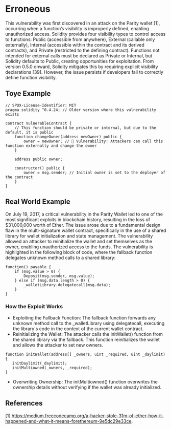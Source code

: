 # Erroneous
This vulnerability was first discovered in an attack on the Parity wallet [1], occurring when a function’s visibility is improperly defined, enabling unauthorized access. Solidity provides four visibility types to control access to functions: Public (accessible from anywhere), External (callable only externally), Internal (accessible within the contract and its derived contracts), and Private (restricted to the defining contract). Functions not intended for external calls must be declared as Private or Internal, but Solidity defaults to Public, creating opportunities for exploitation. From version 0.5.0 onward, Solidity mitigates this by requiring explicit visibility declarations [39]. However, the issue persists if developers fail to correctly define function visibility.

## Toye Example
```Solidity
// SPDX-License-Identifier: MIT
pragma solidity ^0.4.24; // Older version where this vulnerability exists

contract VulnerableContract {
    // This function should be private or internal, but due to the default, it is public
    function changeOwner(address newOwner) public {
        owner = newOwner; // 🔴 Vulnerability: Attackers can call this function externally and change the owner
    }

    address public owner;

    constructor() public {
        owner = msg.sender; // Initial owner is set to the deployer of the contract
    }
}

```

## Real World Example
On July 19, 2017, a critical vulnerability in the Parity Wallet led to one of the most significant exploits in blockchain history, resulting in the loss of $31,000,000 worth of Ether. The issue arose due to a fundamental design flaw in the multi-signature wallet contract, specifically in the use of a shared library for wallet initialization and state management. The vulnerability allowed an attacker to reinitialize the wallet and set themselves as the owner, enabling unauthorized access to the funds. The vulnerability is highlighted in the following block of code, where the fallback function delegates unknown method calls to a shared library:
```Solidity
function() payable {
    if (msg.value > 0) {
        Deposit(msg.sender, msg.value);
    } else if (msg.data.length > 0) {
        _walletLibrary.delegatecall(msg.data);  
    }
}
```
### How the Exploit Works
- Exploiting the Fallback Function: The fallback function forwards any unknown method call to the _walletLibrary using delegatecall, executing the library's code in the context of the current wallet contract.
- Reinitializing the Wallet: The attacker calls the initWallet() function from the shared library via the fallback. This function reinitializes the wallet and allows the attacker to set new owners.
 ```Solidity
function initWallet(address[] _owners, uint _required, uint _daylimit) {
    initDaylimit(_daylimit);
    initMultiowned(_owners, _required);
}
```
- Overwriting Ownership: The initMultiowned() function overwrites the ownership details without verifying if the wallet was already initialized.
  

## References
[1] https://medium.freecodecamp.org/a-hacker-stole-31m-of-ether-how-it-happened-and-what-it-means-forethereum-9e5dc29e33ce.


